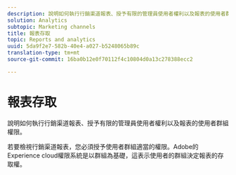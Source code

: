 ```yaml
---
description: 說明如何執行行銷渠道報表、授予有限的管理員使用者權利以及報表的使用者群組權限。
solution: Analytics
subtopic: Marketing channels
title: 報表存取
topic: Reports and analytics
uuid: 5da9f2e7-582b-40e4-a027-b5248065b89c
translation-type: tm+mt
source-git-commit: 16ba0b12e0f70112f4c10804d0a13c278388ecc2

---
```



# 報表存取

說明如何執行行銷渠道報表、授予有限的管理員使用者權利以及報表的使用者群組權限。

若要檢視行銷渠道報表，您必須授予使用者群組適當的權限。Adobe的Experience cloud權限系統是以群組為基礎，這表示使用者的群組決定報表的存取權。
